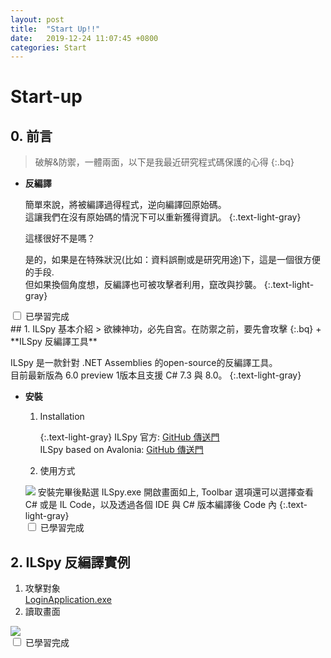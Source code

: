 ```yaml
---
layout: post
title:  "Start Up!!"
date:   2019-12-24 11:07:45 +0800
categories: Start
---
```


# <i class="fa fa-book fa-fw"></i>Start-up

##  0. 前言 

> 破解&防禦，一體兩面，以下是我最近研究程式碼保護的心得
{:.bq}
+ **反編譯**

  簡單來說，將被編譯過得程式，逆向編譯回原始碼。  
  這讓我們在沒有原始碼的情況下可以重新獲得資訊。
  {:.text-light-gray}

  這樣很好不是嗎？

  是的，如果是在特殊狀況(比如：資料誤刪或是研究用途)下，這是一個很方便的手段.  
  但如果換個角度想，反編譯也可被攻擊者利用，竄改與抄襲。
  {:.text-light-gray}
<div class="form-check">
    <input type="checkbox" class="form-check-input checkbox" id="s0">
    <label class="form-check-label" for="s0">已學習完成</label>
</div>
## 1. ILSpy 基本介紹
> 欲練神功，必先自宮。在防禦之前，要先會攻擊
{:.bq}  
+ **ILSpy 反編譯工具**

  ILSpy 是一款針對 .NET Assemblies 的open-source的反編譯工具。  
  目前最新版為 6.0 preview 1版本且支援 C# 7.3 與 8.0。
  {:.text-light-gray}

+ **安裝**
  1. Installation  

      {:.text-light-gray}
      ILSpy 官方: [GitHub 傳送門](https://github.com/icsharpcode/ILSpy/releases)  
      ILSpy based on Avalonia: [GitHub 傳送門](https://github.com/icsharpcode/AvaloniaILSpy/releases)

  2. 使用方式  
    <img class="imgb" src="{{ site.url }}/assets/img/s1.png">   
    安裝完畢後點選 ILSpy.exe 開啟畫面如上,
    Toolbar 選項還可以選擇查看 C# 或是 IL Code，以及透過各個 IDE 與 C# 版本編譯後 Code 內
    {:.text-light-gray}
    <div class="form-check">
    <input type="checkbox" class="form-check-input checkbox" id="s1">
    <label class="form-check-label" for="s1">已學習完成</label></div>

## 2. ILSpy 反編譯實例
  1. 攻擊對象   
      [LoginApplication.exe](https://drive.google.com/open?id=1SM7VjnNJ9kl1Ik889S-dhut7vd2W2yDZ)  
  2. 讀取畫面  
  <img class="imgb" src="{{ site.url }}/assets/img/s2.png"> 
  <div class="form-check">
    <input type="checkbox" class="form-check-input checkbox" id="s2">
    <label class="form-check-label" for="s2">已學習完成</label>
</div>